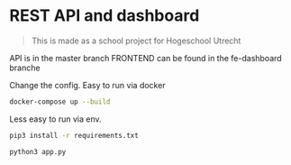 # REST API and dashboard
> This is made as a school project for Hogeschool Utrecht

API is in the master branch
FRONTEND can be found in the fe-dashboard branche

Change the config.
Easy to run via docker

```bash
docker-compose up --build
```

Less easy to run via env.
```bash
pip3 install -r requirements.txt

python3 app.py
```
